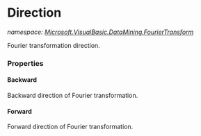 ﻿# Direction
_namespace: <a href="#" onClick="load('/docs/Microsoft.VisualBasic.DataMining.FourierTransform/index.md')">Microsoft.VisualBasic.DataMining.FourierTransform</a>_

Fourier transformation direction.




### Properties

#### Backward
Backward direction of Fourier transformation.
#### Forward
Forward direction of Fourier transformation.
